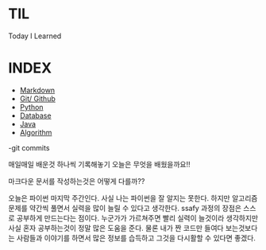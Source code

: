 # TIL

Today I Learned

# INDEX
- [Markdown](https://github.com/HOONY-LEE/TIL/blob/master/Markdown/Markdown.md)
- [Git/ Github](https://github.com/HOONY-LEE/TIL/blob/master/Git/Git.md)
- [Python](https://github.com/HOONY-LEE/TIL/blob/master/Python)
- [Database](https://github.com/HOONY-LEE/TIL/blob/master/Database)
- [Java](https://github.com/HOONY-LEE/TIL/blob/master/Java)
- [Algorithm](https://github.com/HOONY-LEE/TIL/blob/master/Algorithm)

-git commits

매일매일 배운것 하나씩 기록해놓기
오늘은 무엇을 배웠을까요!!

마크다운 문서를 작성하는것은 어떻게 다를까??

오늘은 파이썬 마지막 주간인다. 사실 나는 파이썬을 잘 알지는 못한다. 하지만 
알고리즘 문제를 약간씩 풀면서 실력을 많이 늘릴 수 있다고 생각한다.
ssafy 과정의 장점은 스스로 공부하게 만드는다는 점이다. 누군가가 가르쳐주면 빨리 실력이 늘것이라 생각하지만
사실 혼자 공부하는것이 정말 많은 도움을 준다.
물론 내가 짠 코드만 들여다 보는것보다는 사람들과 이야기를 하면서 많은 정보를 습득하고 그것을 다시활할 수 있다면 좋겠다.
